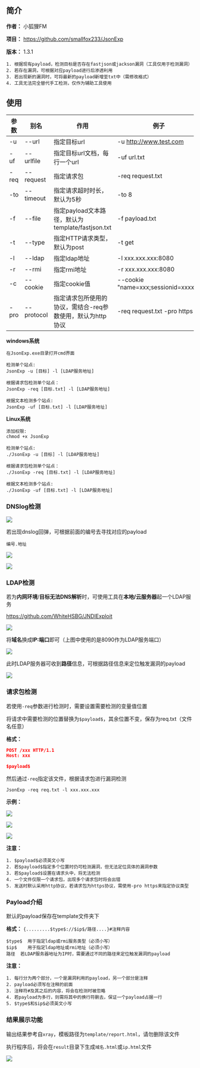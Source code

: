 ## 简介

**作者：** 小狐狸FM

**项目：** https://github.com/smallfox233/JsonExp

**版本：** 1.3.1

```
1. 根据现有payload，检测目标是否存在fastjson或jackson漏洞（工具仅用于检测漏洞）
2. 若存在漏洞，可根据对应payload进行后渗透利用
3. 若出现新的漏洞时，可将最新的payload新增至txt中（需修改格式）
4. 工具无法完全替代手工检测，仅作为辅助工具使用
```

## 使用

| 参数 | 别名       | 作用                                                       | 例子                                |
| ---- | ---------- | ---------------------------------------------------------- | ----------------------------------- |
| -u   | --url      | 指定目标url                                                | -u http://www.test.com              |
| -uf  | --urlfile  | 指定目标url文档，每行一个url                               | -uf url.txt                         |
| -req | --request  | 指定请求包                                                 | -req request.txt                    |
| -to  | --timeout  | 指定请求超时时长，默认为5秒                                | -to 8                               |
| -f   | --file     | 指定payload文本路径，默认为template/fastjson.txt           | -f payload.txt                      |
| -t   | --type     | 指定HTTP请求类型，默认为post                               | -t get                              |
| -l   | --ldap     | 指定ldap地址                                               | -l xxx.xxx.xxx:8080                 |
| -r   | --rmi      | 指定rmi地址                                                | -r xxx.xxx.xxx:8080                 |
| -c   | --cookie   | 指定cookie值                                               | --cookie "name=xxx;sessionid=xxxxx" |
| -pro | --protocol | 指定请求包所使用的协议，需结合-req参数使用，默认为http协议 | -req request.txt -pro https         |

**windows系统**

```
在JsonExp.exe目录打开cmd界面

检测单个站点:
JsonExp -u [目标] -l [LDAP服务地址]

根据请求包检测单个站点：
JsonExp -req [目标.txt] -l [LDAP服务地址]

根据文本检测多个站点:
JsonExp -uf [目标.txt] -l [LDAP服务地址]
```

**Linux系统**

```
添加权限:
chmod +x JsonExp

检测单个站点:
./JsonExp -u [目标] -l [LDAP服务地址]

根据请求包检测单个站点：
./JsonExp -req [目标.txt] -l [LDAP服务地址]

根据文本检测多个站点:
./JsonExp -uf [目标.txt] -l [LDAP服务地址]
```



### DNSlog检测

![](img/1.png)

若出现dnslog回弹，可根据前面的编号去寻找对应的payload

```
编号.地址
```



![](img/2.png)

![](img/3.png)



### LDAP检测

若为**内网环境**/**目标无法DNS解析**时，可使用工具在**本地/云服务器**起一个LDAP服务

https://github.com/WhiteHSBG/JNDIExploit

![](img/4.png)

将**域名**换成**IP:端口**即可（上图中使用的是8090作为LDAP服务端口）

![](img/5.png)

此时LDAP服务器可收到**路径**信息，可根据路径信息来定位触发漏洞的payload

![](img/6.png)

### 请求包检测

若使用`-req`参数进行检测时，需要设置需要检测的变量值位置

将请求中需要检测的位置替换为`$payload$`，其余位置不变，保存为req.txt（文件名任意）

**格式：**

```json
POST /xxx HTTP/1.1
Host: xxx

$payload$
```

然后通过`-req`指定该文件，根据请求包进行漏洞检测

```
JsonExp -req req.txt -l xxx.xxx.xxx
```

**示例：**

![](img/8.png)

![](img/9.png)

![](img/10.png)

**注意：**

```
1. $payload$必须英文小写
2. 若$payload$指定多个位置时仍可检测漏洞，但无法定位具体的漏洞参数
3. 若$payload$设置在请求头中，将无法检测
4. 一个文件仅限一个请求包，出现多个请求包时将会出错
5. 发送时默认采用http协议，若请求包为https协议，需使用-pro https来指定协议类型
```



### Payload介绍

默认的payload保存在template文件夹下

**格式：** `{.........$type$://$ip$/路径....}#注释内容`

```
$type$	用于指定ldap或rmi服务类型（必须小写）
$ip$	用于指定ldap地址或rmi地址（必须小写）
路径	若LDAP服务器地址为IP时，需要通过不同的路径来定位触发漏洞的payload
```

**注意：**

```
1. 每行分为两个部分，一个是漏洞利用的payload，另一个部分是注释
2. payload必须写在注释的前面
3. 注释符#及其之后的内容，将会在检测时被忽略
4. 若payload为多行，则需将其中的换行符删去，保证一个payload占据一行
5. $type$和$ip$必须英文小写
```

### 结果展示功能

输出结果参考自`xray`，模板路径为`template/report.html`，请勿删除该文件

执行程序后，将会在`result`目录下生成`域名.html`或`ip.html`文件

![](img/7.png)

